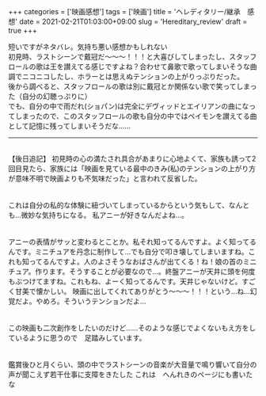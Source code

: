 +++
categories = ['映画感想']
tags = ['映画']
title = 'ヘレディタリー/継承　感想'
date = 2021-02-21T01:03:00+09:00
slug = 'Hereditary_review'
draft = true
+++

短いですがネタバレ。気持ち悪い感想かもしれない
<br>
初見時、ラストシーンで戴冠だ〜〜〜！！！と大喜びしてしまったし、スタッフロールの歌は王を讃えてる感じですよね？合わせて鼻歌で歌ってしまいそうな曲調でニコニコしたし、ホラーとは思えぬテンションの上がりっぷりだった。
<br>
後から調べると、スタッフロールの歌は別に戴冠とか関係ない歌で笑ってしまった（自分の幻聴っぷりに）
<br>
でも、自分の中で雨だれ(ショパン)は完全にデヴィッドとエイリアンの曲になってしまったので、このスタッフロールの歌も自分の中ではペイモンを讃えてる曲として記憶に残ってしまいそうだな……
<br>

***

<br>
【後日追記】
初見時の心の満たされ具合があまりに心地よくて、家族も誘って2回目見たら、家族には「映画を見ている最中のきみ(私)のテンションの上がり方が意味不明で映画よりも不気味だった」と言われて反省した。
<br>
<br>
<br>
これは自分の私的な体験に紐づいてしまっているからという気もして、なんとも…微妙な気持ちになる。
私アニーが好きなんだよね…。
<br>
<br>
<br>
アニーの表情がサッと変わるとことか。私それ知ってるんですよ。よく知ってるんです。ミニチュアを丹念に制作して…でも自分で叩き壊してしまいますね。これも知ってるんですよ。人のよさそうなおばさんが出てくる！ね！娘の首のミニチュア。作ります。そうすることが必要なので…。終盤アニーが天井に頭を何度もぶつけてますね。これもね、よーく知ってるんです。天井じゃないけど。すごく甘美で懐かしい。
映画に出してくれてありがとう～～～！！！という…ね…幻覚だよ。やめろ。そういうテンションだよ…
<br>
<br>
<br>
この映画も二次創作をしたいのだけど……そのような感じでよくないもえ方をしているように思うので　足踏みしています。
<br>
<br>
<br>
鑑賞後ひと月くらい、頭の中でラストシーンの音楽が大音量で鳴り響いて自分の声が聞こえず若干仕事に支障をきたした
これは　へんれきのページにも書いたな
<br>